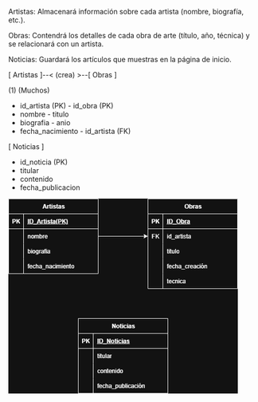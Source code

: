 Artistas: Almacenará información sobre cada artista (nombre, biografía, etc.).

Obras: Contendrá los detalles de cada obra de arte (título, año, técnica) y se relacionará con un artista.

Noticias: Guardará los artículos que muestras en la página de inicio.

[ Artistas ]--< (crea) >--[ Obras ]

  (1)      (Muchos)

  - id_artista (PK)        - id_obra (PK)
  - nombre                 - titulo
  - biografia              - anio
  - fecha_nacimiento       - id_artista (FK)

[ Noticias ]

  - id_noticia (PK)
  - titular
  - contenido
  - fecha_publicacion

  ![alt text](diagrama_tablas.png)